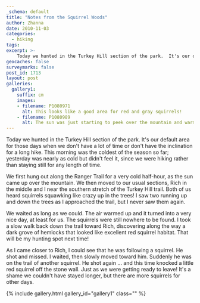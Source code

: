 ```yaml
---
_schema: default
title: "Notes from the Squirrel Woods"
author: Zhanna
date: 2010-11-03
categories:
  - hiking
tags:
excerpt: >- 
    Today we hunted in the Turkey Hill section of the park.  It's our default area for those days when we don't have a lot of time or don't have the inclination for a long hike.  
geocaches: false
surveymarks: false
post_id: 1713
layout: post
galleries:
  gallery1:
    suffix: cm
    images:
    - filename: P1080971
      alt: This looks like a good area for red and gray squirrels!
    - filename: P1080989
      alt: The sun was just starting to peek over the mountain and warm the air. Rich was watching for squirrels along this stone wall.
---
```


Today we hunted in the Turkey Hill section of the park.  It's our default area for those days when we don't have a lot of time or don't have the inclination for a long hike.  This morning was the coldest of the season so far; yesterday was nearly as cold but didn't feel it, since we were hiking rather than staying still for any length of time.

We first hung out along the Ranger Trail for a very cold half-hour, as the sun came up over the mountain.  We then moved to our usual sections, Rich in the middle and I near the southern stretch of the Turkey Hill trail.  Both of us heard squirrels squawking like crazy up in the trees!  I saw two running up and down the trees as I approached the trail, but I never saw them again.  

We waited as long as we could.  The air warmed up and it turned into a very nice day, at least for us.  The squirrels were still nowhere to be found.  I took a slow walk back down the trail toward Rich, discovering along the way a dark grove of hemlocks that looked like excellent red squirrel habitat.  That will be my hunting spot next time!  

As I came closer to Rich, I could see that he was following a squirrel.  He shot and missed.  I waited, then slowly moved toward him.  Suddenly he was on the trail of another squirrel.  He shot again ... and this time knocked a little red squirrel off the stone wall.  Just as we were getting ready to leave!  It's a shame we couldn't have stayed longer, but there are more squirrels for other days.

{% include gallery.html gallery_id="gallery1" class="" %}


